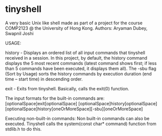 # tinyshell
A very basic Unix like shell made as part of a project for the course COMP2123 @ the University of Hong Kong.
Authors: Aryaman Dubey, Swapnil Joshi

USAGE:

history - Displays an ordered list of all input commands that tinyshell received in a session. In
this project, by default, the history command displays the 5 most recent commands (latest command shows first; if less than 5 commands have been executed, it displays them all).
The -sbu flag (Sort by Usage) sorts the history commands by execution duration (end time – start time) in descending order. 

exit - Exits from tinyshell. Basically, calls the exit(0) function.

The input formats for the built-in commands are:
[optionalSpace]exit[optionalSpace]
[optionalSpace]history[optionalSpace]
[optionalSpace]history[oneOrMoreSpace][-sbu][oneOrMoreSpace]

Executing non-built-in commands: 
Non built-in commands can also be executed. Tinyshell calls the system(const char* command) function from stdlib.h to do this.
